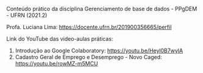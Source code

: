 Conteúdo prático da disciplina Gerenciamento de base de dados - PPgDEM - UFRN (2021.2)

Profa. Luciana Lima: https://docente.ufrn.br/201900356665/perfil

Link do YouTube das video-aulas práticas:
1) Introdução ao Google Colaboratory: https://youtu.be/Heyl0B7wylA
2) Cadastro Geral de Emprego e Desemprego - Novo Caged: https://youtu.be/rowMZ-m5MCU
